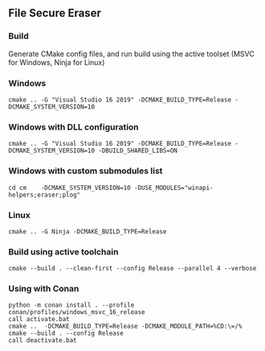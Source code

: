 ## File Secure Eraser

### Build

Generate CMake config files, and run build using the active toolset (MSVC for Windows, Ninja for Linux)

### Windows

```
cmake .. -G "Visual Studio 16 2019" -DCMAKE_BUILD_TYPE=Release -DCMAKE_SYSTEM_VERSION=10
```

### Windows with DLL configuration

```
cmake .. -G "Visual Studio 16 2019" -DCMAKE_BUILD_TYPE=Release -DCMAKE_SYSTEM_VERSION=10 -DBUILD_SHARED_LIBS=ON
```

### Windows with custom submodules list

```
cd cm	 -DCMAKE_SYSTEM_VERSION=10 -DUSE_MODULES="winapi-helpers;eraser;plog"
```

### Linux

```
cmake .. -G Ninja -DCMAKE_BUILD_TYPE=Release
```

### Build using active toolchain
```
cmake --build . --clean-first --config Release --parallel 4 --verbose
```

### Using with Conan
```
python -m conan install . --profile conan/profiles/windows_msvc_16_release
call activate.bat
cmake ..  -DCMAKE_BUILD_TYPE=Release -DCMAKE_MODULE_PATH=%CD:\=/%
cmake --build . --config Release
call deactivate.bat
```
